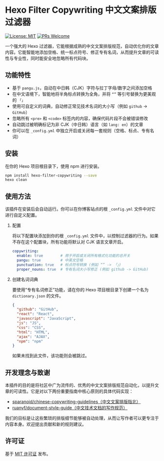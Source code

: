 # Hexo Filter Copywriting 中文文案排版过滤器

[![License: MIT](https://img.shields.io/badge/License-MIT-yellow.svg?style=for-the-badge)](https://opensource.org/licenses/MIT)
[![PRs Welcome](https://img.shields.io/badge/PRs-welcome-brightgreen.svg?style=for-the-badge)](http://makeapullrequest.com)

一个强大的 Hexo 过滤器，它能根据成熟的中文文案排版规范，自动优化你的文章内容。它能智能地添加空格、统一标点符号、修正专有名词，从而提升文章的可读性与专业性，同时能安全地忽略所有代码块。

## 功能特性

- 基于 `pangu.js`，自动在中日韩（CJK）字符与拉丁字母/数字之间添加空格
- 在中文语境下，智能地将半角标点转换为全角，并将 `“”` 等引号替换为更美观的 `「」`
- 使用可自定义的词典，自动修正常见技术名词的大小写（例如 `github` -> `GitHub`）
- 忽略所有 `<pre>` 和 `<code>` 标签内的内容，确保代码片段不会被错误修改
- 自动跳过被明确标记为非 CJK（中日韩）语言（如 `lang: en`）的文章
- 你可以在 `_config.yml` 中独立开启或关闭每一套规则（空格、标点、专有名词）

## 安装

在你的 Hexo 项目根目录下，使用 npm 进行安装。

```bash
npm install hexo-filter-copywriting --save
hexo clean
```

## 使用方法

该插件在安装后会自动运行。你可以在你博客站点的根 `_config.yml` 文件中对它进行自定义配置。

1. 配置
   
   将以下配置块添加到你的根 `_config.yml` 文件中，以控制过滤器的行为。如果不存在这个配置块，所有功能将默认对 CJK 语言文章开启。

   ```yaml
   copywriting:
     enable: true        # 用于开启或关闭所有格式化功能的总开关
     pangu: true         # 中英文空格
     punctuation: true   # 标点符号转换 (例如 “” -> 「」)
     proper_nouns: true  # 专有名词大小写修正 (例如 github -> GitHub)
   ```

2. 创建名词词典
   
   要使用“专有名词修正”功能，请在你的 Hexo 项目根目录下创建一个名为 `dictionary.json` 的文件。

   ```json
   {
     "github": "GitHub",
     "react": "React",
     "javascript": "JavaScript",
     "js": "JS",
     "css": "CSS",
     "html": "HTML",
     "ajax": "AJAX",
     "npm": "npm"
   }
   ```

   如果未找到此文件，该功能则会被跳过。

## 开发理念与致谢

本插件的目的是将社区中广为流传的、优秀的中文文案排版规范自动化，以提升文章的可读性。它是对以下两份重要指南中核心原则的具体代码实现：

- [sparanoid/chinese-copywriting-guidelines（中文文案排版指北）](https://github.com/sparanoid/chinese-copywriting-guidelines)
- [ruanyf/document-style-guide（中文技术文档的写作规范）](https://github.com/ruanyf/document-style-guide)

我们的目标是让这些繁琐的排版细节能够被自动处理，从而让写作者可以更专注于内容本身。欢迎提出贡献和新的规则建议。

## 许可证

基于 [MIT 许可证](./LICENSE) 发布。
